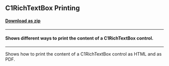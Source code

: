 ## C1RichTextBox Printing
#### [Download as zip](https://downgit.github.io/#/home?url=https://github.com/GrapeCity/ComponentOne-WPF-Samples/tree/master/NET_4.5.2/C1.WPF.RichTextBox/CS/Printing)
____
#### Shows different ways to print the content of a C1RichTextBox control.
____
Shows how to print the content of a C1RichTextBox control as HTML and as PDF.
